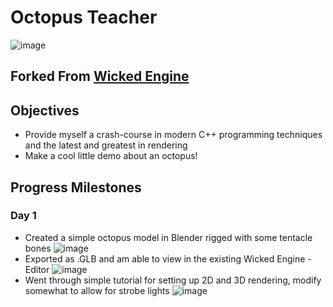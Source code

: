 
# Octopus Teacher


![image](Content/logo_small.png)
## Forked From [Wicked Engine](https://github.com/turanszkij/WickedEngine)

## Objectives

* Provide myself a crash-course in modern C++ programming techniques and the latest and greatest in rendering
* Make a cool little demo about an octopus!

## Progress Milestones
### Day 1
* Created a simple octopus model in Blender rigged with some tentacle bones
![image](https://user-images.githubusercontent.com/6273324/130271616-8b6ed30d-3f4a-4283-8c9b-d2e0404bc35c.png)
* Exported as .GLB and am able to view in the existing Wicked Engine - Editor
![image](https://user-images.githubusercontent.com/6273324/130271543-e111600e-a2ee-484c-8df6-cd88fdb88ca5.png)
* Went through simple tutorial for setting up 2D and 3D rendering, modify somewhat to allow for strobe lights
![image](https://user-images.githubusercontent.com/6273324/130272111-189e4126-d647-4fa1-b0df-ac5619f25680.png)

